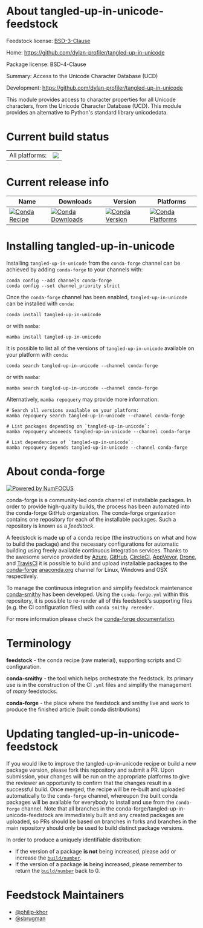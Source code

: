 About tangled-up-in-unicode-feedstock
=====================================

Feedstock license: [BSD-3-Clause](https://github.com/conda-forge/tangled-up-in-unicode-feedstock/blob/main/LICENSE.txt)

Home: https://github.com/dylan-profiler/tangled-up-in-unicode

Package license: BSD-4-Clause

Summary: Access to the Unicode Character Database (UCD)

Development: https://github.com/dylan-profiler/tangled-up-in-unicode

This module provides access to character properties for all Unicode
characters, from the Unicode Character Database (UCD). This module
provides an alternative to Python's standard library unicodedata.


Current build status
====================


<table><tr><td>All platforms:</td>
    <td>
      <a href="https://dev.azure.com/conda-forge/feedstock-builds/_build/latest?definitionId=9228&branchName=main">
        <img src="https://dev.azure.com/conda-forge/feedstock-builds/_apis/build/status/tangled-up-in-unicode-feedstock?branchName=main">
      </a>
    </td>
  </tr>
</table>

Current release info
====================

| Name | Downloads | Version | Platforms |
| --- | --- | --- | --- |
| [![Conda Recipe](https://img.shields.io/badge/recipe-tangled--up--in--unicode-green.svg)](https://anaconda.org/conda-forge/tangled-up-in-unicode) | [![Conda Downloads](https://img.shields.io/conda/dn/conda-forge/tangled-up-in-unicode.svg)](https://anaconda.org/conda-forge/tangled-up-in-unicode) | [![Conda Version](https://img.shields.io/conda/vn/conda-forge/tangled-up-in-unicode.svg)](https://anaconda.org/conda-forge/tangled-up-in-unicode) | [![Conda Platforms](https://img.shields.io/conda/pn/conda-forge/tangled-up-in-unicode.svg)](https://anaconda.org/conda-forge/tangled-up-in-unicode) |

Installing tangled-up-in-unicode
================================

Installing `tangled-up-in-unicode` from the `conda-forge` channel can be achieved by adding `conda-forge` to your channels with:

```
conda config --add channels conda-forge
conda config --set channel_priority strict
```

Once the `conda-forge` channel has been enabled, `tangled-up-in-unicode` can be installed with `conda`:

```
conda install tangled-up-in-unicode
```

or with `mamba`:

```
mamba install tangled-up-in-unicode
```

It is possible to list all of the versions of `tangled-up-in-unicode` available on your platform with `conda`:

```
conda search tangled-up-in-unicode --channel conda-forge
```

or with `mamba`:

```
mamba search tangled-up-in-unicode --channel conda-forge
```

Alternatively, `mamba repoquery` may provide more information:

```
# Search all versions available on your platform:
mamba repoquery search tangled-up-in-unicode --channel conda-forge

# List packages depending on `tangled-up-in-unicode`:
mamba repoquery whoneeds tangled-up-in-unicode --channel conda-forge

# List dependencies of `tangled-up-in-unicode`:
mamba repoquery depends tangled-up-in-unicode --channel conda-forge
```


About conda-forge
=================

[![Powered by
NumFOCUS](https://img.shields.io/badge/powered%20by-NumFOCUS-orange.svg?style=flat&colorA=E1523D&colorB=007D8A)](https://numfocus.org)

conda-forge is a community-led conda channel of installable packages.
In order to provide high-quality builds, the process has been automated into the
conda-forge GitHub organization. The conda-forge organization contains one repository
for each of the installable packages. Such a repository is known as a *feedstock*.

A feedstock is made up of a conda recipe (the instructions on what and how to build
the package) and the necessary configurations for automatic building using freely
available continuous integration services. Thanks to the awesome service provided by
[Azure](https://azure.microsoft.com/en-us/services/devops/), [GitHub](https://github.com/),
[CircleCI](https://circleci.com/), [AppVeyor](https://www.appveyor.com/),
[Drone](https://cloud.drone.io/welcome), and [TravisCI](https://travis-ci.com/)
it is possible to build and upload installable packages to the
[conda-forge](https://anaconda.org/conda-forge) [anaconda.org](https://anaconda.org/)
channel for Linux, Windows and OSX respectively.

To manage the continuous integration and simplify feedstock maintenance
[conda-smithy](https://github.com/conda-forge/conda-smithy) has been developed.
Using the ``conda-forge.yml`` within this repository, it is possible to re-render all of
this feedstock's supporting files (e.g. the CI configuration files) with ``conda smithy rerender``.

For more information please check the [conda-forge documentation](https://conda-forge.org/docs/).

Terminology
===========

**feedstock** - the conda recipe (raw material), supporting scripts and CI configuration.

**conda-smithy** - the tool which helps orchestrate the feedstock.
                   Its primary use is in the construction of the CI ``.yml`` files
                   and simplify the management of *many* feedstocks.

**conda-forge** - the place where the feedstock and smithy live and work to
                  produce the finished article (built conda distributions)


Updating tangled-up-in-unicode-feedstock
========================================

If you would like to improve the tangled-up-in-unicode recipe or build a new
package version, please fork this repository and submit a PR. Upon submission,
your changes will be run on the appropriate platforms to give the reviewer an
opportunity to confirm that the changes result in a successful build. Once
merged, the recipe will be re-built and uploaded automatically to the
`conda-forge` channel, whereupon the built conda packages will be available for
everybody to install and use from the `conda-forge` channel.
Note that all branches in the conda-forge/tangled-up-in-unicode-feedstock are
immediately built and any created packages are uploaded, so PRs should be based
on branches in forks and branches in the main repository should only be used to
build distinct package versions.

In order to produce a uniquely identifiable distribution:
 * If the version of a package **is not** being increased, please add or increase
   the [``build/number``](https://docs.conda.io/projects/conda-build/en/latest/resources/define-metadata.html#build-number-and-string).
 * If the version of a package **is** being increased, please remember to return
   the [``build/number``](https://docs.conda.io/projects/conda-build/en/latest/resources/define-metadata.html#build-number-and-string)
   back to 0.

Feedstock Maintainers
=====================

* [@philip-khor](https://github.com/philip-khor/)
* [@sbrugman](https://github.com/sbrugman/)

